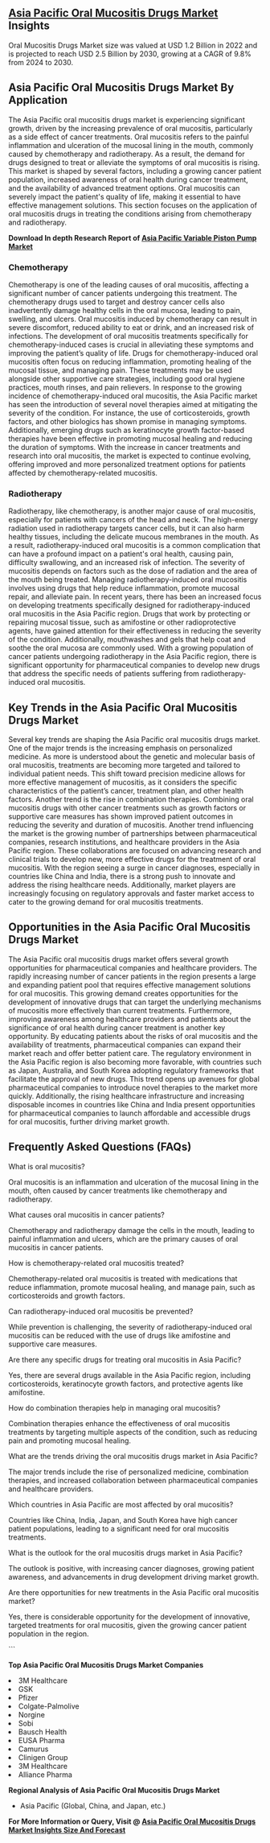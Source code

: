 <h2><a href="https://www.verifiedmarketreports.com/download-sample/?rid=80478&amp;utm_source=Github-Feb&amp;utm_medium=219" target="_blank">Asia Pacific Oral Mucositis Drugs Market</a> Insights</h2><p>Oral Mucositis Drugs Market size was valued at USD 1.2 Billion in 2022 and is projected to reach USD 2.5 Billion by 2030, growing at a CAGR of 9.8% from 2024 to 2030.</p><p><h2>Asia Pacific Oral Mucositis Drugs Market By Application</h2> <p>The Asia Pacific oral mucositis drugs market is experiencing significant growth, driven by the increasing prevalence of oral mucositis, particularly as a side effect of cancer treatments. Oral mucositis refers to the painful inflammation and ulceration of the mucosal lining in the mouth, commonly caused by chemotherapy and radiotherapy. As a result, the demand for drugs designed to treat or alleviate the symptoms of oral mucositis is rising. This market is shaped by several factors, including a growing cancer patient population, increased awareness of oral health during cancer treatment, and the availability of advanced treatment options. Oral mucositis can severely impact the patient's quality of life, making it essential to have effective management solutions. This section focuses on the application of oral mucositis drugs in treating the conditions arising from chemotherapy and radiotherapy. <p><strong>Download In depth Research Report of <a href="https://www.verifiedmarketreports.com/download-sample/?rid=236118&amp;utm_source=Pulse-Dec&amp;utm_medium=219" target="_blank">Asia Pacific Variable Piston Pump Market</a></strong></p></p> <h3>Chemotherapy</h3> <p>Chemotherapy is one of the leading causes of oral mucositis, affecting a significant number of cancer patients undergoing this treatment. The chemotherapy drugs used to target and destroy cancer cells also inadvertently damage healthy cells in the oral mucosa, leading to pain, swelling, and ulcers. Oral mucositis induced by chemotherapy can result in severe discomfort, reduced ability to eat or drink, and an increased risk of infections. The development of oral mucositis treatments specifically for chemotherapy-induced cases is crucial in alleviating these symptoms and improving the patient’s quality of life. Drugs for chemotherapy-induced oral mucositis often focus on reducing inflammation, promoting healing of the mucosal tissue, and managing pain. These treatments may be used alongside other supportive care strategies, including good oral hygiene practices, mouth rinses, and pain relievers. In response to the growing incidence of chemotherapy-induced oral mucositis, the Asia Pacific market has seen the introduction of several novel therapies aimed at mitigating the severity of the condition. For instance, the use of corticosteroids, growth factors, and other biologics has shown promise in managing symptoms. Additionally, emerging drugs such as keratinocyte growth factor-based therapies have been effective in promoting mucosal healing and reducing the duration of symptoms. With the increase in cancer treatments and research into oral mucositis, the market is expected to continue evolving, offering improved and more personalized treatment options for patients affected by chemotherapy-related mucositis.</p> <h3>Radiotherapy</h3> <p>Radiotherapy, like chemotherapy, is another major cause of oral mucositis, especially for patients with cancers of the head and neck. The high-energy radiation used in radiotherapy targets cancer cells, but it can also harm healthy tissues, including the delicate mucous membranes in the mouth. As a result, radiotherapy-induced oral mucositis is a common complication that can have a profound impact on a patient's oral health, causing pain, difficulty swallowing, and an increased risk of infection. The severity of mucositis depends on factors such as the dose of radiation and the area of the mouth being treated. Managing radiotherapy-induced oral mucositis involves using drugs that help reduce inflammation, promote mucosal repair, and alleviate pain. In recent years, there has been an increased focus on developing treatments specifically designed for radiotherapy-induced oral mucositis in the Asia Pacific region. Drugs that work by protecting or repairing mucosal tissue, such as amifostine or other radioprotective agents, have gained attention for their effectiveness in reducing the severity of the condition. Additionally, mouthwashes and gels that help coat and soothe the oral mucosa are commonly used. With a growing population of cancer patients undergoing radiotherapy in the Asia Pacific region, there is significant opportunity for pharmaceutical companies to develop new drugs that address the specific needs of patients suffering from radiotherapy-induced oral mucositis.</p> <h2>Key Trends in the Asia Pacific Oral Mucositis Drugs Market</h2> <p>Several key trends are shaping the Asia Pacific oral mucositis drugs market. One of the major trends is the increasing emphasis on personalized medicine. As more is understood about the genetic and molecular basis of oral mucositis, treatments are becoming more targeted and tailored to individual patient needs. This shift toward precision medicine allows for more effective management of mucositis, as it considers the specific characteristics of the patient’s cancer, treatment plan, and other health factors. Another trend is the rise in combination therapies. Combining oral mucositis drugs with other cancer treatments such as growth factors or supportive care measures has shown improved patient outcomes in reducing the severity and duration of mucositis. Another trend influencing the market is the growing number of partnerships between pharmaceutical companies, research institutions, and healthcare providers in the Asia Pacific region. These collaborations are focused on advancing research and clinical trials to develop new, more effective drugs for the treatment of oral mucositis. With the region seeing a surge in cancer diagnoses, especially in countries like China and India, there is a strong push to innovate and address the rising healthcare needs. Additionally, market players are increasingly focusing on regulatory approvals and faster market access to cater to the growing demand for oral mucositis treatments.</p> <h2>Opportunities in the Asia Pacific Oral Mucositis Drugs Market</h2> <p>The Asia Pacific oral mucositis drugs market offers several growth opportunities for pharmaceutical companies and healthcare providers. The rapidly increasing number of cancer patients in the region presents a large and expanding patient pool that requires effective management solutions for oral mucositis. This growing demand creates opportunities for the development of innovative drugs that can target the underlying mechanisms of mucositis more effectively than current treatments. Furthermore, improving awareness among healthcare providers and patients about the significance of oral health during cancer treatment is another key opportunity. By educating patients about the risks of oral mucositis and the availability of treatments, pharmaceutical companies can expand their market reach and offer better patient care. The regulatory environment in the Asia Pacific region is also becoming more favorable, with countries such as Japan, Australia, and South Korea adopting regulatory frameworks that facilitate the approval of new drugs. This trend opens up avenues for global pharmaceutical companies to introduce novel therapies to the market more quickly. Additionally, the rising healthcare infrastructure and increasing disposable incomes in countries like China and India present opportunities for pharmaceutical companies to launch affordable and accessible drugs for oral mucositis, further driving market growth.</p> <h2>Frequently Asked Questions (FAQs)</h2> <p>What is oral mucositis?</p> <p>Oral mucositis is an inflammation and ulceration of the mucosal lining in the mouth, often caused by cancer treatments like chemotherapy and radiotherapy.</p> <p>What causes oral mucositis in cancer patients?</p> <p>Chemotherapy and radiotherapy damage the cells in the mouth, leading to painful inflammation and ulcers, which are the primary causes of oral mucositis in cancer patients.</p> <p>How is chemotherapy-related oral mucositis treated?</p> <p>Chemotherapy-related oral mucositis is treated with medications that reduce inflammation, promote mucosal healing, and manage pain, such as corticosteroids and growth factors.</p> <p>Can radiotherapy-induced oral mucositis be prevented?</p> <p>While prevention is challenging, the severity of radiotherapy-induced oral mucositis can be reduced with the use of drugs like amifostine and supportive care measures.</p> <p>Are there any specific drugs for treating oral mucositis in Asia Pacific?</p> <p>Yes, there are several drugs available in the Asia Pacific region, including corticosteroids, keratinocyte growth factors, and protective agents like amifostine.</p> <p>How do combination therapies help in managing oral mucositis?</p> <p>Combination therapies enhance the effectiveness of oral mucositis treatments by targeting multiple aspects of the condition, such as reducing pain and promoting mucosal healing.</p> <p>What are the trends driving the oral mucositis drugs market in Asia Pacific?</p> <p>The major trends include the rise of personalized medicine, combination therapies, and increased collaboration between pharmaceutical companies and healthcare providers.</p> <p>Which countries in Asia Pacific are most affected by oral mucositis?</p> <p>Countries like China, India, Japan, and South Korea have high cancer patient populations, leading to a significant need for oral mucositis treatments.</p> <p>What is the outlook for the oral mucositis drugs market in Asia Pacific?</p> <p>The outlook is positive, with increasing cancer diagnoses, growing patient awareness, and advancements in drug development driving market growth.</p> <p>Are there opportunities for new treatments in the Asia Pacific oral mucositis market?</p> <p>Yes, there is considerable opportunity for the development of innovative, targeted treatments for oral mucositis, given the growing cancer patient population in the region.</p> ```</p><p><strong>Top Asia Pacific Oral Mucositis Drugs Market Companies</strong></p><div data-test-id=""><p><li>3M Healthcare</li><li> GSK</li><li> Pfizer</li><li> Colgate-Palmolive</li><li> Norgine</li><li> Sobi</li><li> Bausch Health</li><li> EUSA Pharma</li><li> Camurus</li><li> Clinigen Group</li><li> 3M Healthcare</li><li> Alliance Pharma</li></p><div><strong>Regional Analysis of&nbsp;Asia Pacific Oral Mucositis Drugs Market</strong></div><ul><li dir="ltr"><p dir="ltr">Asia Pacific (Global, China, and Japan, etc.)</p></li></ul><p><strong>For More Information or Query, Visit @&nbsp;</strong><strong><a href="https://www.verifiedmarketreports.com/product/global-oral-mucositis-drugs-market-growth-2019-2024/?utm_source=Github-Feb&amp;utm_medium=219" target="_blank">Asia Pacific Oral Mucositis Drugs Market Insights Size And Forecast</a></strong></p></div><h2>&nbsp;</h2><div data-test-id="">&nbsp;</div>
